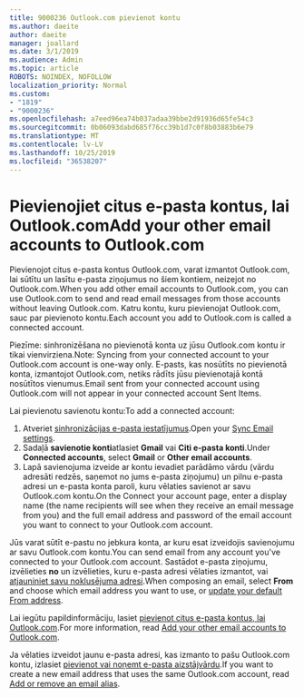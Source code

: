 ```yaml
---
title: 9000236 Outlook.com pievienot kontu
ms.author: daeite
author: daeite
manager: joallard
ms.date: 3/1/2019
ms.audience: Admin
ms.topic: article
ROBOTS: NOINDEX, NOFOLLOW
localization_priority: Normal
ms.custom:
- "1819"
- "9000236"
ms.openlocfilehash: a7eed96ea74b037adaa39bbe2d91936d65fe54c3
ms.sourcegitcommit: 0b06093dabd685f76cc39b1d7c0f8b03883b6e79
ms.translationtype: MT
ms.contentlocale: lv-LV
ms.lasthandoff: 10/25/2019
ms.locfileid: "36538207"
---
```

# <a name="add-your-other-email-accounts-to-outlookcom"></a><span data-ttu-id="25bfc-102">Pievienojiet citus e-pasta kontus, lai Outlook.com</span><span class="sxs-lookup"><span data-stu-id="25bfc-102">Add your other email accounts to Outlook.com</span></span>

<span data-ttu-id="25bfc-103">Pievienojot citus e-pasta kontus Outlook.com, varat izmantot Outlook.com, lai sūtītu un lasītu e-pasta ziņojumus no šiem kontiem, neizejot no Outlook.com.</span><span class="sxs-lookup"><span data-stu-id="25bfc-103">When you add other email accounts to Outlook.com, you can use Outlook.com to send and read email messages from those accounts without leaving Outlook.com.</span></span> <span data-ttu-id="25bfc-104">Katru kontu, kuru pievienojat Outlook.com, sauc par pievienoto kontu.</span><span class="sxs-lookup"><span data-stu-id="25bfc-104">Each account you add to Outlook.com is called a connected account.</span></span>

<span data-ttu-id="25bfc-105">Piezīme: sinhronizēšana no pievienotā konta uz jūsu Outlook.com kontu ir tikai vienvirziena.</span><span class="sxs-lookup"><span data-stu-id="25bfc-105">Note: Syncing from your connected account to your Outlook.com account is one-way only.</span></span> <span data-ttu-id="25bfc-106">E-pasts, kas nosūtīts no pievienotā konta, izmantojot Outlook.com, netiks rādīts jūsu pievienotajā kontā nosūtītos vienumus.</span><span class="sxs-lookup"><span data-stu-id="25bfc-106">Email sent from your connected account using Outlook.com will not appear in your connected account Sent Items.</span></span>

<span data-ttu-id="25bfc-107">Lai pievienotu savienotu kontu:</span><span class="sxs-lookup"><span data-stu-id="25bfc-107">To add a connected account:</span></span>

1. <span data-ttu-id="25bfc-108">Atveriet [sinhronizācijas e-pasta iestatījumus](https://go.microsoft.com/fwlink/?linkid=875264).</span><span class="sxs-lookup"><span data-stu-id="25bfc-108">Open your [Sync Email settings](https://go.microsoft.com/fwlink/?linkid=875264).</span></span>
2. <span data-ttu-id="25bfc-109">Sadaļā **savienotie konti**atlasiet **Gmail** vai **Citi e-pasta konti**.</span><span class="sxs-lookup"><span data-stu-id="25bfc-109">Under **Connected accounts**, select **Gmail** or **Other email accounts**.</span></span>
3. <span data-ttu-id="25bfc-110">Lapā savienojuma izveide ar kontu ievadiet parādāmo vārdu (vārdu adresāti redzēs, saņemot no jums e-pasta ziņojumu) un pilnu e-pasta adresi un e-pasta konta paroli, kuru vēlaties savienot ar savu Outlook.com kontu.</span><span class="sxs-lookup"><span data-stu-id="25bfc-110">On the Connect your account page, enter a display name (the name recipients will see when they receive an email message from you) and the full email address and password of the email account you want to connect to your Outlook.com account.</span></span>

<span data-ttu-id="25bfc-111">Jūs varat sūtīt e-pastu no jebkura konta, ar kuru esat izveidojis savienojumu ar savu Outlook.com kontu.</span><span class="sxs-lookup"><span data-stu-id="25bfc-111">You can send email from any account you've connected to your Outlook.com account.</span></span> <span data-ttu-id="25bfc-112">Sastādot e-pasta ziņojumu, izvēlieties **no** un izvēlieties, kuru e-pasta adresi vēlaties izmantot, vai [atjauniniet savu noklusējuma adresi](https://go.microsoft.com/fwlink/?linkid=875264).</span><span class="sxs-lookup"><span data-stu-id="25bfc-112">When composing an email, select **From** and choose which email address you want to use, or [update your default From address](https://go.microsoft.com/fwlink/?linkid=875264).</span></span>

<span data-ttu-id="25bfc-113">Lai iegūtu papildinformāciju, lasiet [pievienot citus e-pasta kontus, lai Outlook.com](https://support.office.com/article/c5224df4-5885-4e79-91ba-523aa743f0ba?wt.mc_id=Office_Outlook_com_Alchemy).</span><span class="sxs-lookup"><span data-stu-id="25bfc-113">For more information, read [Add your other email accounts to Outlook.com](https://support.office.com/article/c5224df4-5885-4e79-91ba-523aa743f0ba?wt.mc_id=Office_Outlook_com_Alchemy).</span></span>

<span data-ttu-id="25bfc-114">Ja vēlaties izveidot jaunu e-pasta adresi, kas izmanto to pašu Outlook.com kontu, izlasiet [pievienot vai noņemt e-pasta aizstājvārdu](https://support.office.com/article/459b1989-356d-40fa-a689-8f285b13f1f2?wt.mc_id=Office_Outlook_com_Alchemy).</span><span class="sxs-lookup"><span data-stu-id="25bfc-114">If you want to create a new email address that uses the same Outlook.com account, read [Add or remove an email alias](https://support.office.com/article/459b1989-356d-40fa-a689-8f285b13f1f2?wt.mc_id=Office_Outlook_com_Alchemy).</span></span>